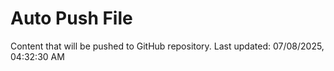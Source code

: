 # Auto Push File

Content that will be pushed to GitHub repository.
Last updated: 07/08/2025, 04:32:30 AM